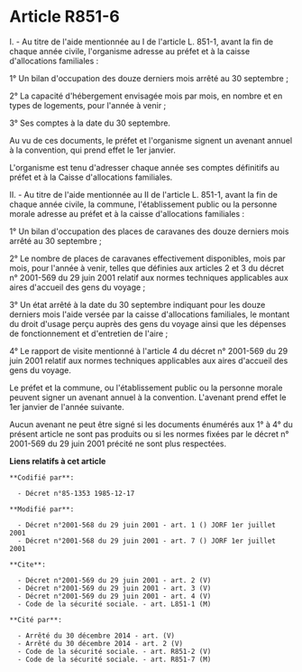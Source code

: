 # Article R851-6

I. - Au titre de l'aide mentionnée au I de l'article L. 851-1, avant la fin de chaque année civile, l'organisme adresse au
préfet et à la caisse d'allocations familiales :

1° Un bilan d'occupation des douze derniers mois arrêté au 30 septembre ;

2° La capacité d'hébergement envisagée mois par mois, en nombre et en types de logements, pour l'année à venir ;

3° Ses comptes à la date du 30 septembre.

Au vu de ces documents, le préfet et l'organisme signent un avenant annuel à la convention, qui prend effet le 1er janvier.

L'organisme est tenu d'adresser chaque année ses comptes définitifs au préfet et à la Caisse d'allocations familiales.

II. - Au titre de l'aide mentionnée au II de l'article L. 851-1, avant la fin de chaque année civile, la commune,
l'établissement public ou la personne morale adresse au préfet et à la caisse d'allocations familiales :

1° Un bilan d'occupation des places de caravanes des douze derniers mois arrêté au 30 septembre ;

2° Le nombre de places de caravanes effectivement disponibles, mois par mois, pour l'année à venir, telles que définies aux
articles 2 et 3 du décret n° 2001-569 du 29 juin 2001 relatif aux normes techniques applicables aux aires d'accueil des gens
du voyage ;

3° Un état arrêté à la date du 30 septembre indiquant pour les douze derniers mois l'aide versée par la caisse d'allocations
familiales, le montant du droit d'usage perçu auprès des gens du voyage ainsi que les dépenses de fonctionnement et
d'entretien de l'aire ;

4° Le rapport de visite mentionné à l'article 4 du décret n° 2001-569 du 29 juin 2001 relatif aux normes techniques
applicables aux aires d'accueil des gens du voyage.

Le préfet et la commune, ou l'établissement public ou la personne morale peuvent signer un avenant annuel à la convention.
L'avenant prend effet le 1er janvier de l'année suivante.

Aucun avenant ne peut être signé si les documents énumérés aux 1° à 4° du présent article ne sont pas produits ou si les
normes fixées par le décret n° 2001-569 du 29 juin 2001 précité ne sont plus respectées.

**Liens relatifs à cet article**

	**Codifié par**:

	  - Décret n°85-1353 1985-12-17

	**Modifié par**:

	  - Décret n°2001-568 du 29 juin 2001 - art. 1 () JORF 1er juillet 2001
	  - Décret n°2001-568 du 29 juin 2001 - art. 7 () JORF 1er juillet 2001

	**Cite**:

	  - Décret n°2001-569 du 29 juin 2001 - art. 2 (V)
	  - Décret n°2001-569 du 29 juin 2001 - art. 3 (V)
	  - Décret n°2001-569 du 29 juin 2001 - art. 4 (V)
	  - Code de la sécurité sociale. - art. L851-1 (M)

	**Cité par**:

	  - Arrêté du 30 décembre 2014 - art. (V)
	  - Arrêté du 30 décembre 2014 - art. 2 (V)
	  - Code de la sécurité sociale. - art. R851-2 (V)
	  - Code de la sécurité sociale. - art. R851-7 (M)
